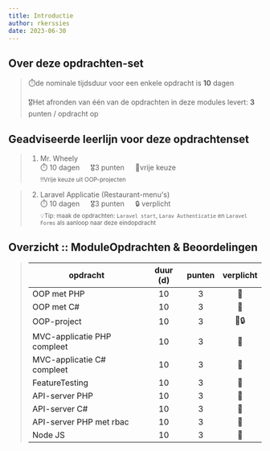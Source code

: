 ```yaml
---
title: Introductie
author: rkerssies
date: 2023-06-30
---
```


## Over deze opdrachten-set
> ⏱️de nominale tijdsduur voor een enkele opdracht is **10** dagen<br>
>
> 🎖️Het afronden van één van de opdrachten in deze modules levert: **3** punten / opdracht op<br>

## Geadviseerde leerlijn voor deze opdrachtenset
> 1.  Mr. Wheely<br>
> ⏱️ 10 dagen &emsp; 🎖3 punten &emsp; 🪽vrije keuze<br>
> <small>‼️Vrije keuze uit OOP-projecten</small>

> 2. Laravel Applicatie (Restaurant-menu's)<br>
> ⏱️ 10 dagen &emsp; 🎖3 punten &emsp; 🔒 verplicht<br>
> <small>💡Tip: maak de opdrachten: `Laravel start`, `Larav Authenticatie` en `Laravel Forms` als aanloop naar deze eindopdracht</small>

     
##  Overzicht :: ModuleOpdrachten & Beoordelingen
> | **opdracht**                |     **duur (d)**     | **punten** | **verplicht** |
> |-----------------------------|:--------------------:|:----------:|:-------------:|
> | OOP met PHP                 |          10          |     3      |      🪽       |
> | OOP met C#                  |          10          |     3      |      🪽       |
> | OOP-project                 |          10          |     3      |     🪽🔒      |
> | MVC-applicatie PHP compleet |          10          |     3      |      🪽       |
> | MVC-applicatie C# compleet  |          10          |     3      |      🪽       |
> | FeatureTesting              |          10          |     3      |      🪽       |
> | API-server PHP              |          10          |     3      |      🪽       |
> | API-server C#               |          10          |     3      |      🪽       |
> | API-server PHP met rbac     |          10          |     3      |      🪽       |
> | Node JS                     |          10          |     3      |      🪽       |

